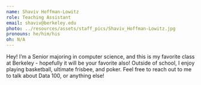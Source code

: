```yaml
---
name: Shaviv Hoffman-Lowitz
role: Teaching Assistant
email: shaviv@berkeley.edu
photo: ../resources/assets/staff_pics/Shaviv_Hoffman-Lowitz.jpg
pronouns: he/him/his
oh: N/A
---
```


Hey! I’m a Senior majoring in computer science, and this is my favorite class at Berkeley - hopefully it will be your favorite also! Outside of school, I enjoy playing basketball, ultimate frisbee, and poker. Feel free to reach out to me to talk about Data 100, or anything else!
